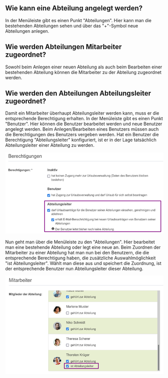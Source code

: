 ## Wie kann eine Abteilung angelegt werden?

In der Menüleiste gibt es einen Punkt "Abteilungen". Hier kann man die
bestehenden Abteilungen sehen und über das "+"-Symbol neue Abteilungen anlegen.

## Wie werden Abteilungen Mitarbeiter zugeordnet?

Sowohl beim Anlegen einer neuen Abteilung als auch beim Bearbeiten einer
bestehenden Abteilung können die Mitarbeiter zu der Abteilung zugeordnet werden.

## Wie werden den Abteilungen Abteilungsleiter zugeordnet?

Damit ein Mitarbeiter überhaupt Abteilungsleiter werden kann, muss er die
entsprechende Berechtigung erhalten. In der Menüleiste gibt es einen Punkt
"Benutzer". Hier können die Benutzer bearbeitet werden und neue Benutzer
angelegt werden. Beim Anlegen/Bearbeiten eines Benutzers müssen auch die
Berechtigungen des Benutzers vergeben werden. Hat ein Benutzer die Berechtigung
"Abteilungsleiter" konfiguriert, ist er in der Lage tatsächlich Abteilungsleiter
einer Abteilung zu werden. 

![Konfiguration der Berechtigung Abteilungsleiter](../images/abteilungsleiter-berechtigung.png)

Nun geht man über die Menüleiste zu den "Abteilungen". Hier bearbeitet man eine
bestehende Abteilung oder legt eine neue an. Beim Zuordnen der Mitarbeiter zu
einer Abteilung hat man nun bei den Benutzern, die die entsprechende
Berechtigung haben, die zusätzliche Auswahlmöglichkeit "ist Abteilungsleiter".
Wählt man diese aus und speichert die Zuordnung, ist der entsprechende Benutzer
nun Abteilungsleiter dieser Abteilung.

![Abteilungsleiter einer Abteilung konfigurieren](../images/abteilungsleiter-abteilung.png)